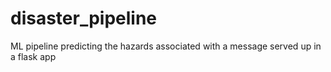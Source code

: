 # disaster_pipeline
ML pipeline predicting the hazards associated with a message served up in a flask app
